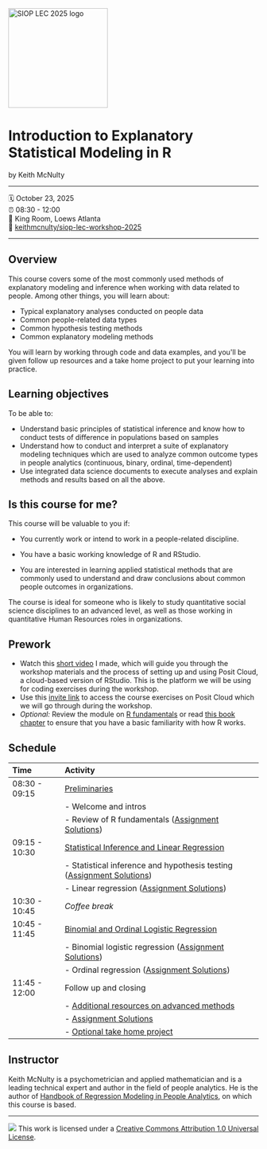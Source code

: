 <img src="https://www.siop.org/wp-content/uploads/2024/10/2025_LEC_logo_stack_cmyk.png" height="200" alt="SIOP LEC 2025 logo">


Introduction to Explanatory Statistical Modeling in R
================

by Keith McNulty

-----

:spiral_calendar: October 23, 2025  
:alarm_clock:     08:30 - 12:00  
:hotel:           King Room, Loews Atlanta  
:book:            [keithmcnulty/siop-lec-workshop-2025](https://github.com/keithmcnulty/siop-lec-workshop-2025)

-----

## Overview

This course covers some of the most commonly used methods of explanatory modeling and inference when working with data related to people. Among other things, you will learn about:
* Typical explanatory analyses conducted on people data
* Common people-related data types 
* Common hypothesis testing methods
* Common explanatory modeling methods

You will learn by working through code and data examples, and you'll be given follow up resources and a take home project to put your learning into practice.

## Learning objectives

To be able to:
* Understand basic principles of statistical inference and know how to conduct tests of difference in populations based on samples
* Understand how to conduct and interpret a suite of explanatory modeling techniques which are used to analyze common outcome types in people analytics (continuous, binary, ordinal, time-dependent)
* Use integrated data science documents to execute analyses and explain methods and results based on all the above.

## Is this course for me?

This course will be valuable to you if: 
 
- You currently work or intend to work in a people-related discipline. 

- You have a basic working knowledge of R and RStudio. 

- You are interested in learning applied statistical methods that are commonly used to understand and draw conclusions about common people outcomes in organizations.  
 
The course is ideal for someone who is likely to study quantitative social science disciplines to an advanced level, as well as those working in quantitative Human Resources roles in organizations.

## Prework

* Watch this [short video](https://keithmcnulty.github.io/siop-lec-workshop-2025/materials/video/orientation.mp4) I made, which will guide you through the workshop materials and the process of setting up and using Posit Cloud, a cloud-based version of RStudio.  This is the platform we will be using for coding exercises during the workshop.
* Use this [invite link](https://posit.cloud/spaces/688089/join?access_code=1qJ6zGSp4l9n-zAaGpjXE8OJhS3kwGJQPrDYhwbK) to access the course exercises on Posit Cloud which we will go through during the workshop. 
* *Optional:* Review the module on [R fundamentals](https://keithmcnulty.github.io/siop-lec-workshop-2025/materials/talks/1-preliminaries.html#1) or read [this book chapter](https://peopleanalytics-regression-book.org/the-basics-of-the-r-programming-language.html) to ensure that you have a basic familiarity with how R works.


## Schedule

| Time          | Activity         | 
| :------------ | :--------------- | 
| 08:30 - 09:15 | [Preliminaries](https://keithmcnulty.github.io/siop-lec-workshop-2025/materials/talks/1-preliminaries.html#1) |
|               | - Welcome and intros   | 
|               | - Review of R fundamentals ([Assignment Solutions](https://keithmcnulty.github.io/siop-lec-workshop-2025/materials/module-exercises/01-R_fundamentals---SOLUTIONS.html))  | 
| 09:15 - 10:30 | [Statistical Inference and Linear Regression](https://keithmcnulty.github.io/siop-lec-workshop-2025/materials/talks/2-inference_and_linear_regression.html#1) | 
|               | - Statistical inference and hypothesis testing ([Assignment Solutions](https://keithmcnulty.github.io/siop-lec-workshop-2025/materials/module-exercises/02A-Statistical_Inference---SOLUTIONS.html))   | 
|               | - Linear regression ([Assignment Solutions](https://keithmcnulty.github.io/siop-lec-workshop-2025/materials/module-exercises/02B-Linear_regression---SOLUTIONS.html)) | 
| 10:30 - 10:45 | *Coffee break*    | |
| 10:45 - 11:45 | [Binomial and Ordinal Logistic Regression](https://keithmcnulty.github.io/siop-lec-workshop-2025/materials/talks/3-binomial_and_ordinal_regression.html) | 
|               | - Binomial logistic regression ([Assignment Solutions](https://keithmcnulty.github.io/siop-lec-workshop-2025/materials/module-exercises/03A-Binomial_regression---SOLUTIONS.html)) | 
|               | - Ordinal regression ([Assignment Solutions](https://keithmcnulty.github.io/siop-lec-workshop-2025/materials/module-exercises/03B-Ordinal_regression---SOLUTIONS.html)) | 
| 11:45 - 12:00 | Follow up and closing
|               | - [Additional resources on advanced methods](https://keithmcnulty.github.io/siop-lec-workshop-2025/materials/talks/4-advanced_explanatory_methods.html#1)           |
|               | - [Assignment Solutions](https://keithmcnulty.github.io/siop-lec-workshop-2025/materials/module-exercises/04-survival_analysis-SOLUTIONS.html)                    | 
|               | - [Optional take home project](https://keithmcnulty.github.io/siop-lec-workshop-2025/materials/talks/05-Project_Grocery_Evaluations.html#1)              | 


## Instructor

Keith McNulty is a psychometrician and applied mathematician and is a leading technical expert and author in the field of people analytics.  He is the author of [Handbook of Regression Modeling in People Analytics](https://peopleanalytics-regression-book.org), on which this course is based.  

-----

![](https://i.creativecommons.org/l/by/1.0/88x31.png) This work is
licensed under a [Creative Commons Attribution 1.0 Universal
License](https://creativecommons.org/licenses/by/1.0/).